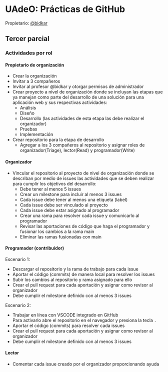 # UAdeO: Prácticas de GitHub

Propietario: [@bidkar](https://github.com/bidkar)

## Tercer parcial

### Actividades por rol

#### Propietario de organización
- Crear la organización
- Invitar a 3 compañeros
- Invitar al profesor @bidkar y otorgar permisos de administrador
- Crear proyecto a nivel de organización donde se incluyan las etapas que ya manejan como parte del desarrollo de una solución para una aplicación web y sus respectivas actividades:
  - Análisis
  - Diseño
  - Desarrollo (las actividades de esta etapa las debe realizar el organizador)
  - Pruebas
  - Implementación
- Crear repositorio para la etapa de desarrollo
  - Agregar a los 3 compañeros al repositorio y asignar roles de organizador(Triage), lector(Read) y programador(Write)

#### Organizador
- Vincular el repositorio al proyecto de nivel de organización donde se describan por medio de issues las actividades que se deben realizar para cumplir los objetivos del desarrollo:
  - Debe tener al menos 5 issues
  - Crear un milestone para incluir al menos 3 issues
  - Cada issue debe tener al menos una etiqueta (label)
  - Cada issue debe ser vinculado al proyecto
  - Cada issue debe estar asignado al programador
  - Crear una rama para resolver cada issue y comunicarlo al programador
  - Revisar las aportaciones de código que haga el programador y fusionar los cambios a la rama main
  - Eliminar las ramas fusionadas con main

#### Programador (contribuidor)
Escenario 1:
- Descargar el repositorio y la rama de trabajo para cada issue
- Aportar el código (commits) de manera local para resolver los issues
- Subir los cambios al repositorio y rama asignado para ello
- Crear el pull request para cada aportación y asignar como revisor al organizador
- Debe cumplir el milestone definido con al menos 3 issues

Escenario 2:
- Trabajar en línea con VSCODE integrado en GitHub<br>Para activarlo abre el repositorio en el navegador y presiona la tecla `.`
- Aportar el código (commits) para resolver cada issues
- Crear el pull request para cada aportación y asignar como revisor al organizador
- Debe cumplir el milestone definido con al menos 3 issues

#### Lector
- Comentar cada issue creado por el organizador proporcionando ayuda
